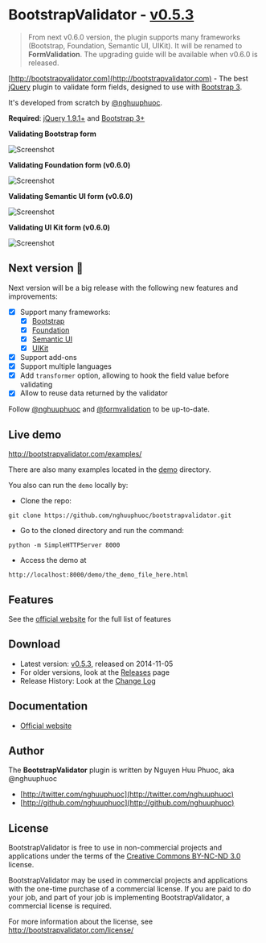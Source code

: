 # BootstrapValidator - [v0.5.3](http://bootstrapvalidator.com/download/)

> From next v0.6.0 version, the plugin supports many frameworks (Bootstrap, Foundation, Semantic UI, UIKit).
> It will be renamed to __FormValidation__. The upgrading guide will be available when v0.6.0 is released.

[http://bootstrapvalidator.com](http://bootstrapvalidator.com) - The best [jQuery](http://jquery.com/) plugin to validate form fields, designed to use with [Bootstrap 3](http://getbootstrap.com).

It's developed from scratch by [@nghuuphuoc](http://twitter.com/nghuuphuoc).

__Required__: [jQuery 1.9.1+](http://jquery.com/) and [Bootstrap 3+](http://getbootstrap.com/)

__Validating Bootstrap form__

![Screenshot](screenshots/demo.gif)

__Validating Foundation form (v0.6.0)__

![Screenshot](screenshots/foundation.gif)

__Validating Semantic UI form (v0.6.0)__

![Screenshot](screenshots/semantic.gif)

__Validating UI Kit form (v0.6.0)__

![Screenshot](screenshots/uikit.gif)

## Next version :bell:

Next version will be a big release with the following new features and improvements:

- [x] Support many frameworks:
    - [x] [Bootstrap](http://getbootstrap.com/)
    - [x] [Foundation](http://foundation.zurb.com/)
    - [x] [Semantic UI](http://semantic-ui.com/)
    - [x] [UIKit](http://getuikit.com/)
- [x] Support add-ons
- [x] Support multiple languages
- [x] Add ```transformer``` option, allowing to hook the field value before validating
- [x] Allow to reuse data returned by the validator

Follow [@nghuuphuoc](https://twitter.com/nghuuphuoc) and [@formvalidation](https://twitter.com/formvalidation) to be up-to-date.

## Live demo

http://bootstrapvalidator.com/examples/

There are also many examples located in the [demo](demo) directory.

You also can run the ```demo``` locally by:

* Clone the repo: 

```
git clone https://github.com/nghuuphuoc/bootstrapvalidator.git
```

* Go to the cloned directory and run the command: 

```
python -m SimpleHTTPServer 8000
```

* Access the demo at 

```
http://localhost:8000/demo/the_demo_file_here.html
```

## Features

See the [official website](http://bootstrapvalidator.com) for the full list of features

## Download

* Latest version: [v0.5.3](http://bootstrapvalidator.com/download/), released on 2014-11-05
* For older versions, look at the [Releases](https://github.com/nghuuphuoc/bootstrapvalidator/releases) page
* Release History: Look at the [Change Log](CHANGELOG.md)

## Documentation

* [Official website](http://bootstrapvalidator.com)

## Author

The __BootstrapValidator__ plugin is written by Nguyen Huu Phuoc, aka @nghuuphuoc

* [http://twitter.com/nghuuphuoc](http://twitter.com/nghuuphuoc)
* [http://github.com/nghuuphuoc](http://github.com/nghuuphuoc)

## License

BootstrapValidator is free to use in non-commercial projects and applications under the terms of the [Creative Commons BY-NC-ND 3.0](http://creativecommons.org/licenses/by-nc-nd/3.0/) license.

BootstrapValidator may be used in commercial projects and applications with the one-time purchase of a commercial license. 
If you are paid to do your job, and part of your job is implementing BootstrapValidator, a commercial license is required.

For more information about the license, see http://bootstrapvalidator.com/license/